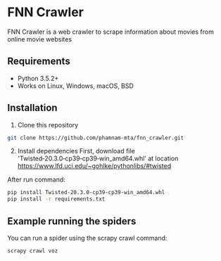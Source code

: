 # FNN Crawler

FNN Crawler is a web crawler to scrape information about movies from online movie websites

## Requirements

* Python 3.5.2+
* Works on Linux, Windows, macOS, BSD

## Installation

1. Clone this repository
```bash
git clone https://github.com/phamnam-mta/fnn_crawler.git
```

2. Install dependencies
First, download file 'Twisted‑20.3.0‑cp39‑cp39‑win_amd64.whl' at location https://www.lfd.uci.edu/~gohlke/pythonlibs/#twisted

After run command:
```bash
pip install Twisted‑20.3.0‑cp39‑cp39‑win_amd64.whl
pip install -r requirements.txt
```

## Example running the spiders

You can run a spider using the scrapy crawl command:


```bash
scrapy crawl voz
```